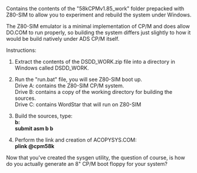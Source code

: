 Contains the contents of the "58kCPMv1.85_work" folder prepacked with Z80-SIM to
allow you to experiment and rebuild the system under Windows.

The Z80-SIM emulator is a minimal implementation of CP/M and does allow DO.COM to run properly,
so building the system differs just slightly to how it would be build natively under ADS CP/M itself.

Instructions:

1. Extract the contents of the DSDD_WORK.zip file into a directory in Windows called DSDD_WORK.

2. Run the "run.bat" file, you will see Z80-SIM boot up.<br>
Drive A: contains the Z80-SIM CP/M system.<br>
Drive B: contains a copy of the working directory for building the sources.<br>
Drive C: contains WordStar that will run on Z80-SIM<br>

3. Build the sources, type:<br>
<b>b:<br>
submit asm b b</b><br>

4. Perform the link and creation of ACOPYSYS.COM:<br>
<b>plink @cpm58k</b><br>

Now that you've created the sysgen utility, the question of course, is how do you actually generate
an 8" CP/M boot floppy for your system?
